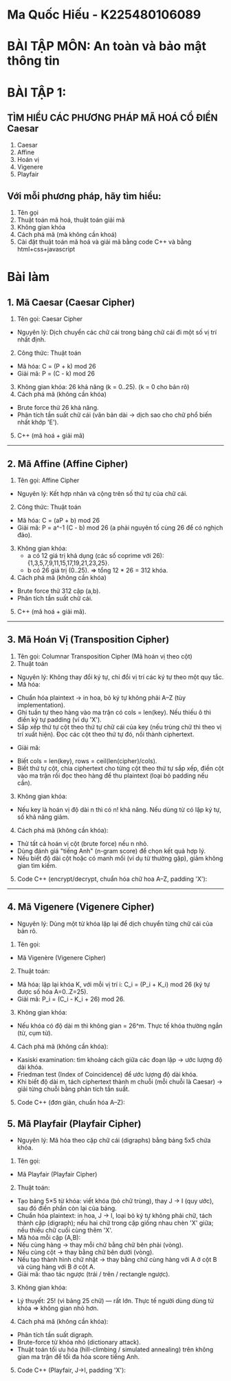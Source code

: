 # Ma Quốc Hiếu - K225480106089
# BÀI TẬP MÔN: An toàn và bảo mật thông tin
# BÀI TẬP 1:
## TÌM HIỂU CÁC PHƯƠNG PHÁP MÃ HOÁ CỔ ĐIỂN Caesar
1. Caesar
2. Affine
3. Hoán vị
4. Vigenere
5. Playfair
## Với mỗi phương pháp, hãy tìm hiểu:
1. Tên gọi
2. Thuật toán mã hoá, thuật toán giải mã
3. Không gian khóa
4. Cách phá mã (mà không cần khoá)
5. Cài đặt thuật toán mã hoá và giải mã bằng code C++ và bằng html+css+javascript

# Bài làm

## 1. Mã Caesar (Caesar Cipher)
1. Tên gọi: Caesar Cipher
* Nguyên lý: Dịch chuyển các chữ cái trong bảng chữ cái đi một số vị trí nhất định.
2. Công thức: Thuật toán
  * Mã hóa: C = (P + k) mod 26
  * Giải mã: P = (C - k) mod 26
3. Không gian khóa: 26 khả năng (k = 0..25). (k = 0 cho bản rõ)
4. Cách phá mã (không cần khóa)
- Brute force thử 26 khả năng.
- Phân tích tần suất chữ cái (văn bản dài -> dịch sao cho chữ phổ biến nhất khớp 'E').
5. C++ (mã hoá + giải mã)
---

## 2. Mã Affine (Affine Cipher)
1. Tên gọi: Affine Cipher
* Nguyên lý: Kết hợp nhân và cộng trên số thứ tự của chữ cái.
2. Công thức: Thuật toán
  * Mã hóa: C = (aP + b) mod 26
  * Giải mã: P = a^-1 (C - b) mod 26
    (a phải nguyên tố cùng 26 để có nghịch đảo).
3. Không gian khóa:
    - a có 12 giá trị khả dụng (các số coprime với 26): {1,3,5,7,9,11,15,17,19,21,23,25}.
    - b có 26 giá trị (0..25).
=> tổng 12 * 26 = 312 khóa.
4. Cách phá mã (không cần khóa)
- Brute force thử 312 cặp (a,b).
- Phân tích tần suất chữ cái.
5. C++ (mã hoá + giải mã).

---

## 3. Mã Hoán Vị (Transposition Cipher)
1. Tên gọi: Columnar Transposition Cipher (Mã hoán vị theo cột)
2. Thuật toán
* Nguyên lý: Không thay đổi ký tự, chỉ đổi vị trí các ký tự theo một quy tắc.
*  Mã hóa:
 - Chuẩn hóa plaintext → in hoa, bỏ ký tự không phải A–Z (tùy implementation).
 - Ghi tuần tự theo hàng vào ma trận có cols = len(key). Nếu thiếu ô thì điền ký tự padding (ví dụ 'X').
 - Sắp xếp thứ tự cột theo thứ tự chữ cái của key (nếu trùng chữ thì theo vị trí xuất hiện). Đọc các cột theo thứ tự đó, nối thành ciphertext.
* Giải mã:
 - Biết cols = len(key), rows = ceil(len(cipher)/cols).
 - Biết thứ tự cột, chia ciphertext cho từng cột theo thứ tự sắp xếp, điền cột vào ma trận rồi đọc theo hàng để thu plaintext (loại bỏ padding nếu cần).
3. Không gian khóa:
* Nếu key là hoán vị độ dài n thì có n! khả năng. Nếu dùng từ có lặp ký tự, số khả năng giảm.
4. Cách phá mã (không cần khóa):
* Thử tất cả hoán vị cột (brute force) nếu n nhỏ.
* Dùng đánh giá "tiếng Anh" (n-gram score) để chọn kết quả hợp lý.
* Nếu biết độ dài cột hoặc có manh mối (ví dụ từ thường gặp), giảm không gian tìm kiếm.
5. Code C++ (encrypt/decrypt, chuẩn hóa chữ hoa A–Z, padding 'X'):

---

## 4. Mã Vigenere (Vigenere Cipher)

* Nguyên lý: Dùng một từ khóa lặp lại để dịch chuyển từng chữ cái của bản rõ.
1. Tên gọi:
* Mã Vigenère (Vigenere Cipher)
2. Thuật toán:
* Mã hóa: lặp lại khóa K, với mỗi vị trí i: C_i = (P_i + K_i) mod 26 (ký tự được số hóa A=0..Z=25).
* Giải mã: P_i = (C_i - K_i + 26) mod 26.
3. Không gian khóa:
* Nếu khóa có độ dài m thì không gian = 26^m. Thực tế khóa thường ngắn (từ, cụm từ).
4. Cách phá mã (không cần khóa):
* Kasiski examination: tìm khoảng cách giữa các đoạn lặp → ước lượng độ dài khóa.
* Friedman test (Index of Coincidence) để ước lượng độ dài khóa.
* Khi biết độ dài m, tách ciphertext thành m chuỗi (mỗi chuỗi là Caesar) → giải từng chuỗi bằng phân tích tần suất.
5. Code C++ (đơn giản, chuẩn hóa A–Z):

## 5. Mã Playfair (Playfair Cipher)

* Nguyên lý: Mã hóa theo cặp chữ cái (digraphs) bằng bảng 5x5 chứa khóa.
1. Tên gọi:
* Mã Playfair (Playfair Cipher)
2. Thuật toán:
* Tạo bảng 5×5 từ khóa: viết khóa (bỏ chữ trùng), thay J → I (quy ước), sau đó điền phần còn lại của bảng.
* Chuẩn hóa plaintext: in hoa, J → I, loại bỏ ký tự không phải chữ, tách thành cặp (digraph); nếu hai chữ trong cặp giống nhau chèn 'X' giữa; nếu thiếu chữ cuối cùng thêm 'X'.
* Mã hóa mỗi cặp (A,B):
* Nếu cùng hàng → thay mỗi chữ bằng chữ bên phải (vòng).
* Nếu cùng cột → thay bằng chữ bên dưới (vòng).
* Nếu tạo thành hình chữ nhật → thay bằng chữ cùng hàng với A ở cột B và cùng hàng với B ở cột A.
* Giải mã: thao tác ngược (trái / trên / rectangle ngược).
3. Không gian khóa:
* Lý thuyết: 25! (vì bảng 25 chữ) — rất lớn. Thực tế người dùng dùng từ khóa => không gian nhỏ hơn.
4. Cách phá mã (không cần khóa):
* Phân tích tần suất digraph.
* Brute-force từ khóa nhỏ (dictionary attack).
* Thuật toán tối ưu hóa (hill-climbing / simulated annealing) trên không gian ma trận để tối đa hóa score tiếng Anh.
5. Code C++ (Playfair, J->I, padding 'X'):


